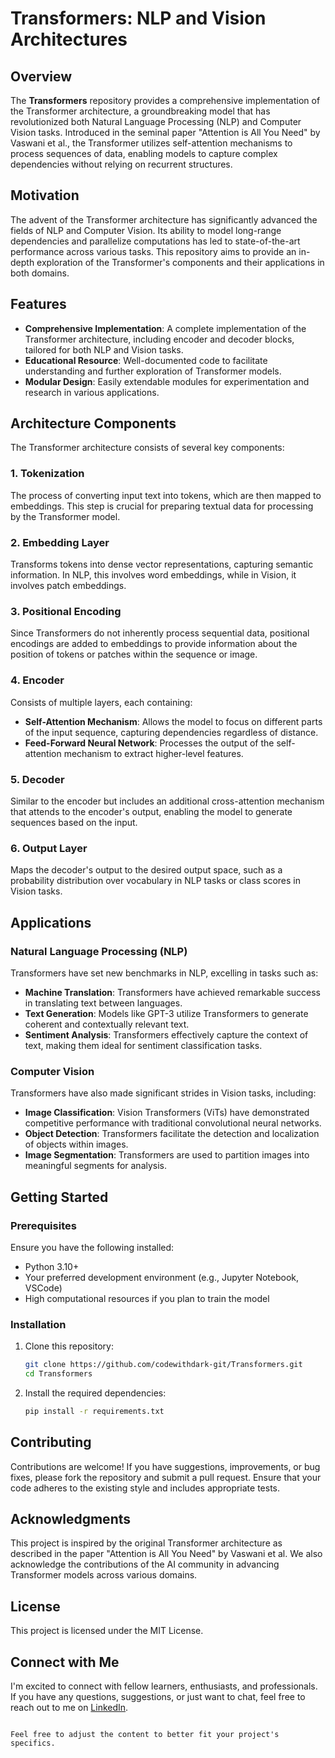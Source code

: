 # Transformers: NLP and Vision Architectures

## Overview

The **Transformers** repository provides a comprehensive implementation of the Transformer architecture, a groundbreaking model that has revolutionized both Natural Language Processing (NLP) and Computer Vision tasks. Introduced in the seminal paper "Attention is All You Need" by Vaswani et al., the Transformer utilizes self-attention mechanisms to process sequences of data, enabling models to capture complex dependencies without relying on recurrent structures.

## Motivation

The advent of the Transformer architecture has significantly advanced the fields of NLP and Computer Vision. Its ability to model long-range dependencies and parallelize computations has led to state-of-the-art performance across various tasks. This repository aims to provide an in-depth exploration of the Transformer's components and their applications in both domains.

## Features

- **Comprehensive Implementation**: A complete implementation of the Transformer architecture, including encoder and decoder blocks, tailored for both NLP and Vision tasks.
- **Educational Resource**: Well-documented code to facilitate understanding and further exploration of Transformer models.
- **Modular Design**: Easily extendable modules for experimentation and research in various applications.

## Architecture Components

The Transformer architecture consists of several key components:

### 1. Tokenization

The process of converting input text into tokens, which are then mapped to embeddings. This step is crucial for preparing textual data for processing by the Transformer model.

### 2. Embedding Layer

Transforms tokens into dense vector representations, capturing semantic information. In NLP, this involves word embeddings, while in Vision, it involves patch embeddings.

### 3. Positional Encoding

Since Transformers do not inherently process sequential data, positional encodings are added to embeddings to provide information about the position of tokens or patches within the sequence or image.

### 4. Encoder

Consists of multiple layers, each containing:
- **Self-Attention Mechanism**: Allows the model to focus on different parts of the input sequence, capturing dependencies regardless of distance.
- **Feed-Forward Neural Network**: Processes the output of the self-attention mechanism to extract higher-level features.

### 5. Decoder

Similar to the encoder but includes an additional cross-attention mechanism that attends to the encoder's output, enabling the model to generate sequences based on the input.

### 6. Output Layer

Maps the decoder's output to the desired output space, such as a probability distribution over vocabulary in NLP tasks or class scores in Vision tasks.

## Applications

### Natural Language Processing (NLP)

Transformers have set new benchmarks in NLP, excelling in tasks such as:

- **Machine Translation**: Transformers have achieved remarkable success in translating text between languages.
- **Text Generation**: Models like GPT-3 utilize Transformers to generate coherent and contextually relevant text.
- **Sentiment Analysis**: Transformers effectively capture the context of text, making them ideal for sentiment classification tasks.

### Computer Vision

Transformers have also made significant strides in Vision tasks, including:

- **Image Classification**: Vision Transformers (ViTs) have demonstrated competitive performance with traditional convolutional neural networks.
- **Object Detection**: Transformers facilitate the detection and localization of objects within images.
- **Image Segmentation**: Transformers are used to partition images into meaningful segments for analysis.

## Getting Started

### Prerequisites

Ensure you have the following installed:

- Python 3.10+
- Your preferred development environment (e.g., Jupyter Notebook, VSCode)
- High computational resources if you plan to train the model

### Installation

1. Clone this repository:

   ```bash
   git clone https://github.com/codewithdark-git/Transformers.git
   cd Transformers
   ```

2. Install the required dependencies:

   ```bash
   pip install -r requirements.txt
   ```


## Contributing

Contributions are welcome! If you have suggestions, improvements, or bug fixes, please fork the repository and submit a pull request. Ensure that your code adheres to the existing style and includes appropriate tests.

## Acknowledgments

This project is inspired by the original Transformer architecture as described in the paper "Attention is All You Need" by Vaswani et al. We also acknowledge the contributions of the AI community in advancing Transformer models across various domains.

## License

This project is licensed under the MIT License.

## Connect with Me

I'm excited to connect with fellow learners, enthusiasts, and professionals. If you have any questions, suggestions, or just want to chat, feel free to reach out to me on [LinkedIn](https://www.linkedin.com/in/codewithdark).
```

Feel free to adjust the content to better fit your project's specifics. 
